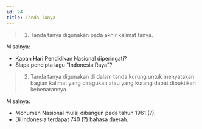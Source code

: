 ```yaml
---
id: 24
title: Tanda Tanya
---
```


> 1. Tanda tanya digunakan pada akhir kalimat tanya.

Misalnya:

- Kapan Hari Pendidikan Nasional diperingati?
- Siapa pencipta lagu "Indonesia Raya"?

> 2. Tanda tanya digunakan di dalam tanda kurung untuk menyatakan bagian kalimat yang diragukan atau yang kurang dapat dibuktikan kebenarannya.

Misalnya:

- Monumen Nasional mulai dibangun pada tahun 1961 (?).
- Di Indonesia terdapat 740 (?) bahasa daerah.
